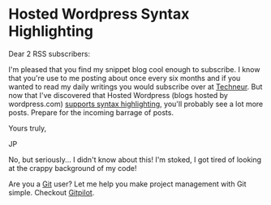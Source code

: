 <!--
author: JP
publish: Fri Aug 06 2010 23:10:13 GMT-0500 (CDT)
status: publish
type: post
link: https://procbits.wordpress.com/2010/08/06/hosted-wordpress-syntax-highlighting/
tags: Misc
slug: 2010/08/06/hosted-wordpress-syntax-highlighting
-->

Hosted Wordpress Syntax Highlighting 
=====================================

Dear 2 RSS subscribers:

I'm pleased that you find my snippet blog cool enough to subscribe. I
know that you're use to me posting about once every six months and if
you wanted to read my daily writings you would subscribe over at
[Techneur](http://techneur.com). But now that I've discovered that
Hosted Wordpress (blogs hosted by wordpress.com) [supports syntax
highlighting](http://en.support.wordpress.com/code/posting-source-code/),
you'll probably see a lot more posts. Prepare for the incoming barrage
of posts.

Yours truly,

JP

No, but seriously... I didn't know about this! I'm stoked, I got tired
of looking at the crappy background of my code!

Are you a [Git](http://gitpilot.com) user? Let me help you make project
management with Git simple. Checkout [Gitpilot](http://gitpilot.com).

